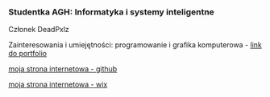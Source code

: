### Studentka AGH: Informatyka i systemy inteligentne
Członek DeadPxlz

Zainteresowania i umiejętności: programowanie i grafika komputerowa - [link do portfolio](https://drive.google.com/drive/folders/15ADb8wdDfpK6yUYaHwPKNJutCHW3Wk0-?usp=sharing)

[moja strona internetowa - github](https://stepkata.github.io/)

[moja strona internetowa - wix](https://otiofthebag.wixsite.com/website-1)

<!--
**Stepkata/Stepkata** is a ✨ _special_ ✨ repository because its `README.md` (this file) appears on your GitHub profile.

Here are some ideas to get you started:

- 🔭 I’m currently working on ...
- 🌱 I’m currently learning ...
- 👯 I’m looking to collaborate on ...
- 🤔 I’m looking for help with ...
- 💬 Ask me about ...
- 📫 How to reach me: ...
- 😄 Pronouns: ...
- ⚡ Fun fact: ...
-->
